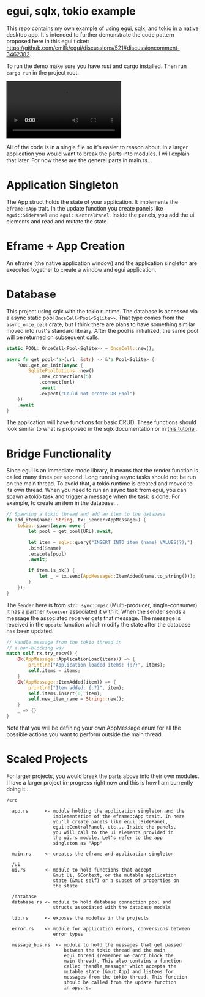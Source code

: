 # egui, sqlx, tokio example

This repo contains my own example of using egui, sqlx, and tokio in a native desktop app. It's intended to further demonstrate the code pattern proposed here in this egui ticket: https://github.com/emilk/egui/discussions/521#discussioncomment-3462382.

To run the demo make sure you have rust and cargo installed. Then run `cargo run` in the project root.

![](demo.mp4)

All of the code is in a single file so it's easier to reason about. In a larger application you would want to break the parts into modules. I will explain that later. For now these are the general parts in main.rs...

# Application Singleton

The App struct holds the state of your application. It implements the `eframe::App` trait. In the update function you create panels like `egui::SidePanel` and `egui::CentralPanel`. Inside the panels, you add the ui elements and read and mutate the state.

# Eframe + App Creation

An eframe (the native application window) and the application singleton are executed together to create a window and egui application.

# Database

This project using sqlx with the tokio runtime. The database is accessed via a async static pool `OnceCell<Pool<Sqlite>>`. That type comes from the `async_once_cell` crate, but I think there are plans to have something similar moved into rust's standard library. After the pool is initialized, the same pool will be returned on subsequent calls.

```rust
static POOL: OnceCell<Pool<Sqlite>> = OnceCell::new();

async fn get_pool<'a>(url: &str) -> &'a Pool<Sqlite> {
    POOL.get_or_init(async {
        SqlitePoolOptions::new()
            .max_connections(5)
            .connect(url)
            .await
            .expect("Could not create DB Pool")
    })
    .await
}
```

The application will have functions for basic CRUD.  These functions should look similar to what is proposed in the sqlx documentation or in [this tutorial](https://medium.com/@edandresvan/a-brief-introduction-about-rust-sqlx-5d3cea2e8544).

# Bridge Functionality

Since egui is an immediate mode library, it means that the render function is called many times per second. Long running async tasks should not be run on the main thread. To avoid that, a tokio runtime is created and moved to its own thread. When you need to run an async task from egui, you can spawn a tokio task and trigger
a message when the task is done. For example, to create an item in the database...

```rust
// Spawning a tokio thread and add an item to the database
fn add_item(name: String, tx: Sender<AppMessage>) {
    tokio::spawn(async move {
        let pool = get_pool(URL).await;

        let item = sqlx::query("INSERT INTO item (name) VALUES(?);")
        .bind(&name)
        .execute(pool)
        .await;

        if item.is_ok() {
            let _ = tx.send(AppMessage::ItemAdded(name.to_string()));
        }
    });
}
```

The `Sender` here is from `std::sync::mpsc` (Multi-producer, single-consumer). It has a partner `Receiver` associated it with it. When the sender sends a message the associated receiver gets that message. The message is received in the `update` function which modify the state after the database has been updated.

```rust
// Handle message from the tokio thread in
// a non-blocking way
match self.rx.try_recv() {
    Ok(AppMessage::ApplicationLoad(items)) => {
        println!("Application loaded items: {:?}", items);
        self.items = items;
    }
    Ok(AppMessage::ItemAdded(item)) => {
        println!("Item added: {:?}", item);
        self.items.insert(0, item);
        self.new_item_name = String::new();
    }
    _ => {}
}
```

Note that you will be defining your own AppMessage enum for all the possible actions you want to perform outside the main thread.

# Scaled Projects 

For larger projects, you would break the parts above into their own modules. I have a larger project in-progress right now and this is how I am currently doing it...

```
/src

  app.rs      <- module holding the application singleton and the
                 implementation of the eframe::App trait. In here
                 you'll create panels like egui::SidePanel,
                 egui::CentralPanel, etc... Inside the panels,
                 you will call to the ui elements provided in
                 the ui.rs module. Let's refer to the app
                 singleton as "App"

  main.rs     <- creates the eframe and application singleton
  
  /ui
  ui.rs       <- module to hold functions that accept
                 &mut Ui, &Context, or the mutable application
                 state (&mut self) or a subset of properties on
                 the state

  /database   
  database.rs <- module to hold database connection pool and
                 structs associated with the database models

  lib.rs      <- exposes the modules in the projects

  error.rs    <- module for application errors, conversions between
                 error types

  message_bus.rs  <- module to hold the messages that get passed
                     between the tokio thread and the main
                     egui thread (remember we can't block the
                     main thread). This also contains a function
                     called "handle_message" which accepts the
                     mutable state (&mut App) and listens for
                     messages from the tokio thread. This function
                     should be called from the update function
                     in app.rs.

```